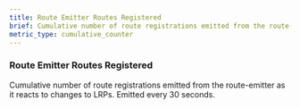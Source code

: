 ```yaml
---
title: Route Emitter Routes Registered
brief: Cumulative number of route registrations emitted from the route-emitter as it reacts to changes to LRPs. Emitted every 30 seconds.
metric_type: cumulative_counter
---
```


### Route Emitter Routes Registered

Cumulative number of route registrations emitted from the route-emitter as it reacts to changes to LRPs. Emitted every 30 seconds.